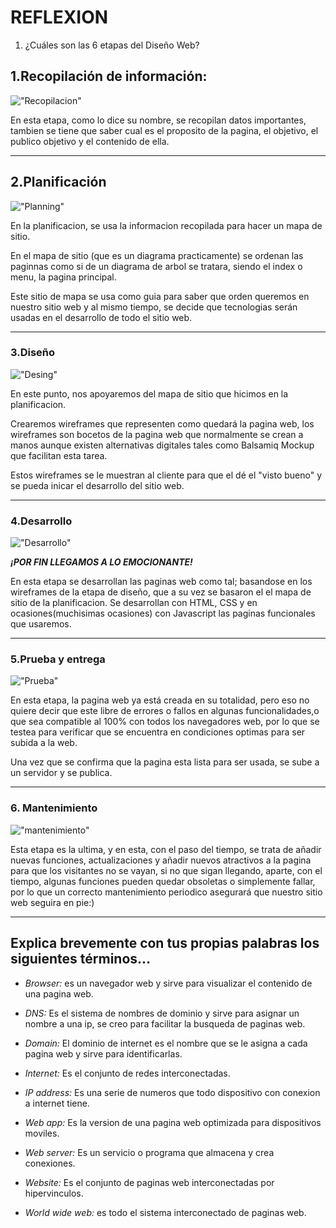 # REFLEXION

 1. ¿Cuáles son las 6 etapas del Diseño Web?


## 1.Recopilación de información:
!["Recopilacion"](https://www.impactbnd.com/hubfs/blog-files/information-gathering-sales-reps.jpg)

En esta etapa, como lo dice su nombre, se recopilan datos importantes, tambien se tiene que saber cual es el proposito de la pagina, el objetivo, el publico objetivo y el contenido de ella.

___
## 2.Planificación
!["Planning"](https://attorneyatlawmagazine.com/wp-content/uploads/2019/12/exit-planning-960x640.png)

En la planificacion, se usa la informacion recopilada para hacer un mapa de sitio.

En el mapa de sitio (que es un diagrama practicamente) se ordenan las paginnas como si de un diagrama de arbol se tratara, siendo el index o menu, la pagina principal.

Este sitio de mapa se usa como guia para saber que orden queremos en nuestro sitio web y al mismo tiempo, se decide que tecnologias serán usadas en el desarrollo de todo el sitio web.

___
### 3.Diseño
!["Desing"](https://dicosoftdigital.com/wp-content/uploads/2018/09/website-design-company.png)

En este punto, nos apoyaremos del mapa de sitio que hicimos en la planificacion.

Crearemos wireframes que representen como quedará la pagina web, los wireframes son bocetos de la pagina web que normalmente se crean a manos aunque existen alternativas digitales tales como Balsamiq Mockup que facilitan esta tarea.

Estos wireframes se le muestran al cliente para que el dé el "visto bueno" y se pueda inicar el desarrollo del sitio web.


___
### 4.Desarrollo
!["Desarrollo"](http://www.hubli.website/images/web-development.jpg)

***¡POR FIN LLEGAMOS A LO EMOCIONANTE!***

En esta etapa se desarrollan las paginas web como tal; basandose en los wireframes de la etapa de diseño, que a su vez se basaron el el mapa de sitio de la planificacion. 
Se desarrollan con HTML, CSS y en ocasiones(muchisimas ocasiones) con Javascript las paginas funcionales que usaremos.

___
### 5.Prueba y entrega
!["Prueba"](https://www.testing-whiz.com/media/3255/continuous-testing-fundamental-aspect-of-software-delivery-cycle.jpg)

En esta etapa, la pagina web ya está creada en su totalidad, pero eso no quiere decir que este libre de errores o fallos en algunas funcionalidades,o que sea compatible al 100% con todos los navegadores web, por lo que se testea para verificar que se encuentra en condiciones optimas para ser subida a la web.

Una vez que se confirma que la pagina esta lista para ser usada, se sube a un servidor y se publica.

___
### 6. Mantenimiento
!["mantenimiento"](https://www.astash.com/wp-content/uploads/2018/06/Houston-WordPress-Maintenance-Services.jpg)

Esta etapa es la ultima, y en esta, con el paso del tiempo, se trata de añadir nuevas funciones, actualizaciones y añadir nuevos atractivos a la pagina para que los visitantes no se vayan, si no que sigan llegando, aparte, con el tiempo, algunas funciones pueden quedar obsoletas o simplemente fallar, por lo que un correcto mantenimiento periodico asegurará que nuestro sitio web seguira en pie:)


___
## Explica brevemente con tus propias palabras los siguientes términos...

- *Browser:* es un navegador web y sirve para visualizar el contenido de una pagina web.

- *DNS:* Es el sistema de nombres de dominio y sirve para asignar un nombre a una ip, se creo para facilitar la busqueda de paginas web.

- *Domain:* El dominio de internet es el nombre que se le asigna a cada pagina web y sirve para identificarlas.

- *Internet:* Es el conjunto de redes interconectadas.

- *IP address:* Es una serie de numeros que todo dispositivo con conexion a internet tiene.

- *Web app:* Es la version de una pagina web optimizada para dispositivos moviles.

- *Web server:* Es un servicio o programa que almacena y crea conexiones.

- *Website:* Es el conjunto de paginas web interconectadas por hipervinculos.

- *World wide web:* es todo el sistema interconectado de paginas web.




